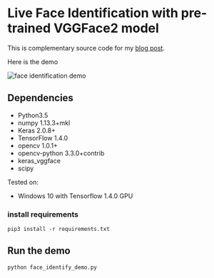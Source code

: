 # Live Face Identification with pre-trained VGGFace2 model

This is complementary source code for my [blog post](https://www.dlology.com/blog/live-face-identification-with-pre-trained-vggface2-model/).

 Here is the demo

![face identification demo](https://gitcdn.xyz/cdn/Tony607/blog_statics/master/images/face/face_identification.gif "face identification demo")



## Dependencies
- Python3.5
- numpy 1.13.3+mkl
- Keras 2.0.8+
- TensorFlow 1.4.0
- opencv 1.0.1+
- opencv-python 3.3.0+contrib
- keras_vggface
- scipy

Tested on:
- Windows 10 with Tensorflow 1.4.0 GPU

### install requirements
```
pip3 install -r requirements.txt
```

## Run the demo
```
python face_identify_demo.py
```
